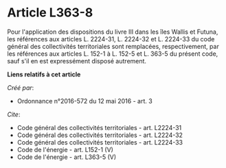 # Article L363-8

Pour l'application des dispositions du livre III dans les îles Wallis et Futuna, les références aux articles L. 2224-31, L.
2224-32 et L. 2224-33 du code général des collectivités territoriales sont remplacées, respectivement, par les références aux
articles L. 152-1 à L. 152-5 et L. 363-5 du présent code, sauf s'il en est expressément disposé autrement.

**Liens relatifs à cet article**

_Créé par_:

  - Ordonnance n°2016-572 du 12 mai 2016 - art. 3

_Cite_:

  - Code général des collectivités territoriales - art. L2224-31
  - Code général des collectivités territoriales - art. L2224-32
  - Code général des collectivités territoriales - art. L2224-33
  - Code de l'énergie - art. L152-1 (V)
  - Code de l'énergie - art. L363-5 (V)
